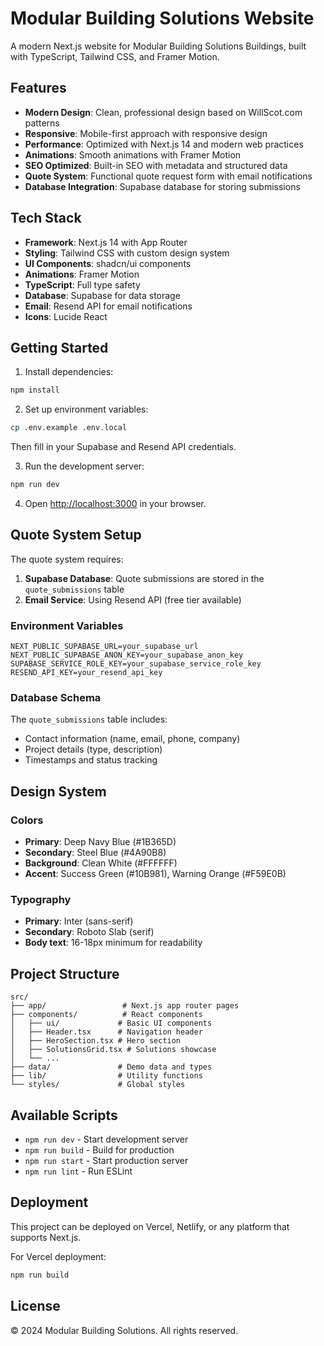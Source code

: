 # Modular Building Solutions Website

A modern Next.js website for Modular Building Solutions Buildings, built with TypeScript, Tailwind CSS, and Framer Motion.

## Features

- **Modern Design**: Clean, professional design based on WillScot.com patterns
- **Responsive**: Mobile-first approach with responsive design
- **Performance**: Optimized with Next.js 14 and modern web practices
- **Animations**: Smooth animations with Framer Motion
- **SEO Optimized**: Built-in SEO with metadata and structured data
- **Quote System**: Functional quote request form with email notifications
- **Database Integration**: Supabase database for storing submissions

## Tech Stack

- **Framework**: Next.js 14 with App Router
- **Styling**: Tailwind CSS with custom design system
- **UI Components**: shadcn/ui components
- **Animations**: Framer Motion
- **TypeScript**: Full type safety
- **Database**: Supabase for data storage
- **Email**: Resend API for email notifications
- **Icons**: Lucide React

## Getting Started

1. Install dependencies:
```bash
npm install
```

2. Set up environment variables:
```bash
cp .env.example .env.local
```
Then fill in your Supabase and Resend API credentials.

3. Run the development server:
```bash
npm run dev
```

4. Open [http://localhost:3000](http://localhost:3000) in your browser.

## Quote System Setup

The quote system requires:

1. **Supabase Database**: Quote submissions are stored in the `quote_submissions` table
2. **Email Service**: Using Resend API (free tier available)

### Environment Variables

```env
NEXT_PUBLIC_SUPABASE_URL=your_supabase_url
NEXT_PUBLIC_SUPABASE_ANON_KEY=your_supabase_anon_key
SUPABASE_SERVICE_ROLE_KEY=your_supabase_service_role_key
RESEND_API_KEY=your_resend_api_key
```

### Database Schema

The `quote_submissions` table includes:
- Contact information (name, email, phone, company)
- Project details (type, description)
- Timestamps and status tracking

## Design System

### Colors
- **Primary**: Deep Navy Blue (#1B365D)
- **Secondary**: Steel Blue (#4A90B8)
- **Background**: Clean White (#FFFFFF)
- **Accent**: Success Green (#10B981), Warning Orange (#F59E0B)

### Typography
- **Primary**: Inter (sans-serif)
- **Secondary**: Roboto Slab (serif)
- **Body text**: 16-18px minimum for readability

## Project Structure

```
src/
├── app/                 # Next.js app router pages
├── components/          # React components
│   ├── ui/             # Basic UI components
│   ├── Header.tsx      # Navigation header
│   ├── HeroSection.tsx # Hero section
│   ├── SolutionsGrid.tsx # Solutions showcase
│   └── ...
├── data/               # Demo data and types
├── lib/                # Utility functions
└── styles/             # Global styles
```

## Available Scripts

- `npm run dev` - Start development server
- `npm run build` - Build for production
- `npm run start` - Start production server
- `npm run lint` - Run ESLint

## Deployment

This project can be deployed on Vercel, Netlify, or any platform that supports Next.js.

For Vercel deployment:
```bash
npm run build
```

## License

© 2024 Modular Building Solutions. All rights reserved.

<!-- Force Vercel redeploy -->